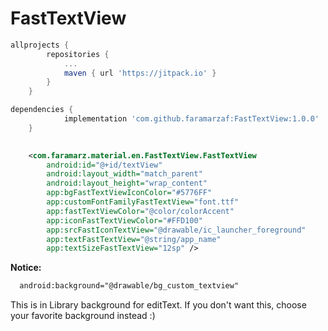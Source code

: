 # FastTextView


```gradle
allprojects {
		repositories {
			...
			maven { url 'https://jitpack.io' }
		}
	}
```

```gradle
dependencies {
	        implementation 'com.github.faramarzaf:FastTextView:1.0.0'
	}
  
```


```xml
    <com.faramarz.material.en.FastTextView.FastTextView
        android:id="@+id/textView"
        android:layout_width="match_parent"
        android:layout_height="wrap_content"
        app:bgFastTextViewIconColor="#5776FF"
        app:customFontFamilyFastTextView="font.ttf"
        app:fastTextViewColor="@color/colorAccent"
        app:iconFastTextViewColor="#FFD100"
        app:srcFastIconTextView="@drawable/ic_launcher_foreground"
        app:textFastTextView="@string/app_name"
        app:textSizeFastTextView="12sp" />
```

**Notice:**
```xml
  android:background="@drawable/bg_custom_textview"
```
This is in Library background for editText. If you don't want this, choose your favorite background instead :)
      
